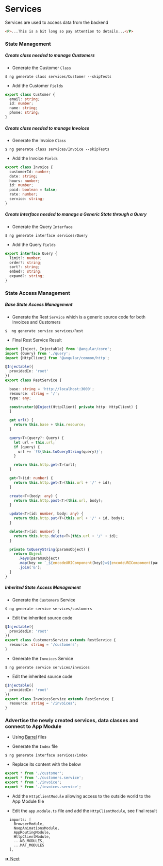 # Services 

Services are used to access data from the backend

```html
<P>...This is a bit long so pay attention to details...</P>
```

### State Management

##### Create class needed to manage Customers

* Generate the Customer `Class`

```
$ ng generate class services/Customer --skipTests
```

* Add the Customer `Fields`


```typescript
export class Customer {
  email: string;
  id: number;
  name: string;
  phone: string;
}
```

##### Create class needed to manage Invoices

* Generate the Invoice `Class`

```
$ ng generate class services/Invoice --skipTests
```

* Add the Invoice `Fields`


```typescript
export class Invoice {
  customerId: number;
  date: string;
  hours: number;
  id: number;
  paid: boolean = false;
  rate: number;
  service: string;
}
```

##### Create Interface needed to manage a Generic State through a Query 

* Generate the Query `Interface`

```
$ ng generate interface services/Query
```

* Add the Query `Fields`

```typescript
export interface Query {
  limit?: number;
  order?: string;
  sort?: string;
  embed?: string;
  expand?: string;
}
```

### State Access Management

##### Base State Access Management

* Generate the Rest `Service` which is a generic source code for both Invoices and Customers

```
$  ng generate service services/Rest
```

* Final Rest Service Result

```typescript
import {Inject, Injectable} from '@angular/core';
import {Query} from './query';
import {HttpClient} from '@angular/common/http';

@Injectable({
  providedIn: 'root'
})
export class RestService {

  base: string = 'http://localhost:3000';
  resource: string = '/';
  type: any;

  constructor(@Inject(HttpClient) private http: HttpClient) {
  }

  get url() {
    return this.base + this.resource;
  }

  query<T>(query?: Query) {
    let url = this.url;
    if (query) {
      url += `?${this.toQueryString(query)}`;
    }

    return this.http.get<T>(url);
  }

  get<T>(id: number) {
    return this.http.get<T>(this.url + '/' + id);
  }

  create<T>(body: any) {
    return this.http.post<T>(this.url, body);
  }

  update<T>(id: number, body: any) {
    return this.http.put<T>(this.url + '/' + id, body);
  }

  delete<T>(id: number) {
    return this.http.delete<T>(this.url + '/' + id);
  }

  private toQueryString(paramsObject) {
    return Object
      .keys(paramsObject)
      .map(key => `_${encodeURIComponent(key)}=${encodeURIComponent(paramsObject[key])}`)
      .join('&');
  }
}
```

##### Inherited State Access Management

* Generate the `Customers` Service


```
$ ng generate service services/customers 
```

* Edit the inherited source code


```typescript
@Injectable({
  providedIn: 'root'
})
export class CustomersService extends RestService {
  resource: string = '/customers';
}
```

* Generate the `Invoices` Service

```
$ ng generate service services/invoices
```

* Edit the inherited source code

```typescript
@Injectable({
  providedIn: 'root'
})
export class InvoicesService extends RestService {
  resource: string = '/invoices';
}
```

### Advertise the newly created services, data classes and connect to App Module


* Using [Barrel](https://medium.com/@adrianfaciu/barrel-files-to-use-or-not-to-use-75521cd18e65) files

* Generate the `Index` file

```
$ ng generate interface services/index
```

* Replace its content with the below

```typescript
export * from './customer';
export * from './customers.service';
export * from './invoice';
export * from './invoices.service';
```

* Add the `HttpClientModule` allowing access to the outside world to the App Module file

- Edit the `app.module.ts` file and add the `HttpClientModule`, see final result

```
  imports: [
    BrowserModule,
    NoopAnimationsModule,
    AppRoutingModule,
    HttpClientModule,
    ...NB_MODULES,
    ...MAT_MODULES
  ],
```

[:fast_forward: Next ](customers.md)

